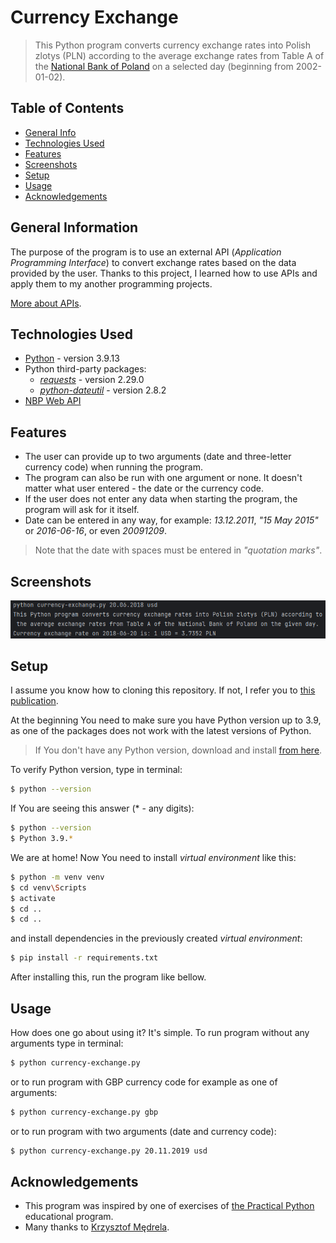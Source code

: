 # Currency Exchange
> This Python program converts currency exchange rates into Polish zlotys (PLN) according 
> to the average exchange rates from Table A of the [National Bank of Poland](http://www.nbp.pl/) 
> on a selected day (beginning from 2002-01-02).


## Table of Contents
* [General Info](#general-information)
* [Technologies Used](#technologies-used)
* [Features](#features)
* [Screenshots](#screenshots)
* [Setup](#setup)
* [Usage](#usage)
* [Acknowledgements](#acknowledgements)


## General Information
The purpose of the program is to use an external API (_Application Programming Interface_) 
to convert exchange rates based on the data provided by the user. 
Thanks to this project, I learned how to use APIs and apply them to my another programming projects.

[More about APIs](https://www.ibm.com/topics/rest-apis).


## Technologies Used
- [Python](https://www.python.org/) - version 3.9.13
- Python third-party packages:
  - [_requests_](https://pypi.org/project/requests/) - version 2.29.0
  - [_python-dateutil_](https://pypi.org/project/python-dateutil/) - version 2.8.2
- [NBP Web API](https://api.nbp.pl/en.html)


## Features
- The user can provide up to two arguments (date and three-letter currency code) 
when running the program.
- The program can also be run with one argument or none. It doesn't matter what user entered - the date
or the currency code.
- If the user does not enter any data when starting the program, 
the program will ask for it itself.
- Date can be entered in any way, for example: 
_13.12.2011_, _"15 May 2015"_ or _2016-06-16_, or even _20091209_.

> Note that the date with spaces must be entered in _"quotation marks"_.


## Screenshots
![Example screenshot](./img/screenshot.png)


## Setup
I assume you know how to cloning this repository. If not, I refer you to 
[this publication](https://docs.github.com/en/repositories/creating-and-managing-repositories/cloning-a-repository).

At the beginning You need to make sure you have Python version up to 3.9, 
as one of the packages does not work with the latest versions of Python.

> If You don't have any Python version, download and install [from here](https://www.python.org/).

To verify Python version, type in terminal:
```bash
$ python --version
```
If You are seeing this answer (* - any digits):
```bash
$ python --version
$ Python 3.9.*
```
We are at home! Now You need to install _virtual environment_ like this:
```bash
$ python -m venv venv
$ cd venv\Scripts
$ activate
$ cd ..
$ cd ..
```
and install dependencies in the previously created _virtual environment_:
```bash
$ pip install -r requirements.txt
```
After installing this, run the program like bellow.


## Usage
How does one go about using it? It's simple. 
To run program without any arguments type in terminal:
```bash
$ python currency-exchange.py
```
or to run program with GBP currency code for example as one of arguments:
```bash
$ python currency-exchange.py gbp
```
or to run program with two arguments (date and currency code):
```bash
$ python currency-exchange.py 20.11.2019 usd
```


## Acknowledgements
- This program was inspired by one of exercises of
[the Practical Python](https://praktycznypython.pl/) educational program.
- Many thanks to [Krzysztof Mędrela](https://medrela.com/).
